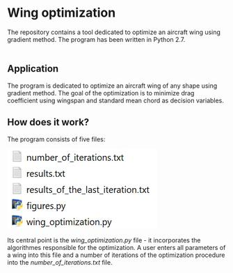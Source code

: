# Wing optimization
The repository contains a tool dedicated to optimize an aircraft wing using gradient method. The program has been written in Python 2.7.
<br><br>

## Application
The program is dedicated to optimize an aircraft wing of any shape using gradient method. The goal of the optimization is to minimize drag coefficient using wingspan and standard mean chord as decision variables.

## How does it work?
The program consists of five files:

![Figure 1](https://github.com/MyProjectsMK/Wing_optimization/blob/master/README_figure1.jpg)

Its central point is the *wing_optimization.py* file - it incorporates the algorithmes responsible for the optimization. A user enters all parameters of a wing into this file and a number of iterations of the optimization procedure into the *number_of_iterations.txt* file.
